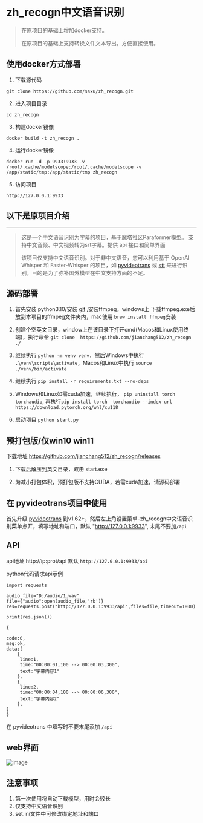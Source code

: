 # zh_recogn中文语音识别

> 在原项目的基础上增加docker支持。     
> 
> 在原项目的基础上支持转换文件文本导出，方便直接使用。

## 使用docker方式部署

1. 下载源代码
```
git clone https://github.com/ssxu/zh_recogn.git
```

2. 进入项目目录
```
cd zh_recogn
```

3. 构建docker镜像
```
docker build -t zh_recogn .
```

4. 运行docker镜像
```
docker run -d -p 9933:9933 -v /root/.cache/modelscope:/root/.cache/modelscope -v /app/static/tmp:/app/static/tmp zh_recogn
```

5. 访问项目
```
http://127.0.0.1:9933
```



## 以下是原项目介绍

--------------------------------
>
> 这是一个中文语音识别为字幕的项目，基于魔塔社区Paraformer模型。
> 支持中文音频、中文视频转为srt字幕。提供 api 接口和简单界面
>
> 该项目仅支持中文语音识别。对于非中文语音，您可以利用基于 OpenAI Whisper 和 Faster-Whisper 的项目，如 [pyvideotrans](https://github.com/jianchang512/pyvideotrans) 或 [stt](https://github.com/jianchang512/stt) 来进行识别，目的是为了弥补国外模型在中文支持方面的不足。
> 


## 源码部署

1. 首先安装 python3.10/安装 [git](https://git-scm.com/downloads) ,安装ffmpeg，windows上 下载ffmpeg.exe后放到本项目的ffmpeg文件夹内，mac使用 `brew install ffmpeg`安装

2. 创建个空英文目录，window上在该目录下打开cmd(Macos和Linux使用终端)，执行命令 `git clone  https://github.com/jianchang512/zh_recogn ./`

3. 继续执行 `python -m venv venv`，然后Windows中执行 `.\venv\scripts\activate`，Macos和Linux中执行 `source ./venv/bin/activate`

4. 继续执行 `pip install -r requirements.txt --no-deps`

5. Windows和Linux如需cuda加速，继续执行， `pip uninstall torch torchaudio`, 再执行`pip install torch  torchaudio --index-url https://download.pytorch.org/whl/cu118`

6. 启动项目 `python start.py`


## 预打包版/仅win10 win11

下载地址 https://github.com/jianchang512/zh_recogn/releases

1. 下载后解压到英文目录，双击 start.exe

2. 为减小打包体积，预打包版不支持CUDA，若需cuda加速，请源码部署



## 在 pyvideotrans项目中使用

首先升级 [pyvideotrans](https://github.com/jianchang512/pyvideotrans)   到v1.62+，然后左上角设置菜单-zh_recogn中文语音识别菜单点开，填写地址和端口，默认 "http://127.0.0.1:9933", 末尾不要加`/api`


## API 

api地址 http://ip:prot/api  默认 `http://127.0.0.1:9933/api`

python代码请求api示例

```
import requests

audio_file="D:/audio/1.wav"
file={"audio":open(audio_file,'rb')}
res=requests.post("http://127.0.0.1:9933/api",files=file,timeout=1800)

print(res.json())

{

code:0,
msg:ok,
data:[
	{
	 line:1,
	 time:"00:00:01,100 --> 00:00:03,300",
	 text:"字幕内容1"
	},
	{
	 line:2,
	 time:"00:00:04,100 --> 00:00:06,300",
	 text:"字幕内容2"
	},
]
}

```

在 pyvideotrans 中填写时不要末尾添加 `/api`


## web界面
![image](https://github.com/jianchang512/zh_recogn/assets/3378335/86305245-c206-4507-afb8-90193dd27bd1)


## 注意事项

1. 第一次使用将自动下载模型，用时会较长
2. 仅支持中文语音识别
3. set.ini文件中可修改绑定地址和端口
